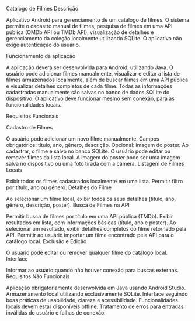 Catálogo de Filmes
Descrição

Aplicativo Android para gerenciamento de um catálogo de filmes. O sistema permite o cadastro manual de filmes, pesquisa de filmes em uma API pública (OMDb API ou TMDb API), visualização de detalhes e gerenciamento da coleção localmente utilizando SQLite. O aplicativo não exige autenticação do usuário.

Funcionamento da aplicação

A aplicação deverá ser desenvolvida para Android, utilizando Java. O usuário pode adicionar filmes manualmente, visualizar e editar a lista de filmes armazenados localmente, além de buscar filmes em uma API pública e visualizar detalhes completos de cada filme. Todas as informações cadastradas manualmente são salvas no banco de dados SQLite do dispositivo. O aplicativo deve funcionar mesmo sem conexão, para as funcionalidades locais.

Requisitos Funcionais

Cadastro de Filmes

O usuário pode adicionar um novo filme manualmente.
Campos obrigatórios: título, ano, gênero, descrição.
Opcional: imagem do poster.
Ao cadastrar, o filme é salvo no banco SQLite.
O usuário pode editar ou remover filmes da lista local.
A imagem do poster pode ser uma imagem salva no dispositivo ou uma foto tirada com a câmera.
Listagem de Filmes Locais

Exibir todos os filmes cadastrados localmente em uma lista.
Permitir filtro por título, ano ou gênero.
Detalhes do Filme

Ao selecionar um filme local, exibir todos os seus detalhes (título, ano, gênero, descrição, poster).
Busca de Filmes na API

Permitir busca de filmes por título em uma API pública (TMDb).
Exibir resultados em lista, com informações básicas (título, ano e poster).
Ao selecionar um resultado, exibir detalhes completos do filme retornado pela API.
Permitir ao usuário importar um filme encontrado pela API para o catálogo local.
Exclusão e Edição

O usuário pode editar ou remover qualquer filme do catálogo local.
Interface

Informar ao usuário quando não houver conexão para buscas externas.
Requisitos Não Funcionais

Aplicação obrigatoriamente desenvolvida em Java usando Android Studio.
Armazenamento local utilizando exclusivamente SQLite.
Interface seguindo boas práticas de usabilidade, clareza e acessibilidade.
Funcionalidades locais devem estar disponíveis offline.
Tratamento de erros para entradas inválidas do usuário e falhas de conexão.
